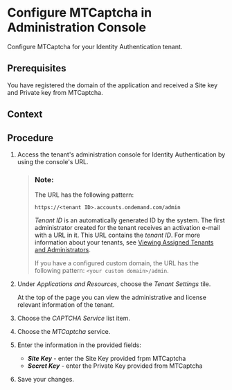 <!-- loio261d3674357d4485b9bfcdb1fabc122c -->

# Configure MTCaptcha in Administration Console

Configure MTCaptcha for your Identity Authentication tenant.



<a name="loio261d3674357d4485b9bfcdb1fabc122c__prereq_xhh_ndh_gcb"/>

## Prerequisites

You have registered the domain of the application and received a Site key and Private key from MTCaptcha.



<a name="loio261d3674357d4485b9bfcdb1fabc122c__context_jks_knf_hnb"/>

## Context



<a name="loio261d3674357d4485b9bfcdb1fabc122c__steps_nyg_xdh_gcb"/>

## Procedure

1.  Access the tenant's administration console for Identity Authentication by using the console's URL.

    > ### Note:  
    > The URL has the following pattern:
    > 
    > `https://<tenant ID>.accounts.ondemand.com/admin`
    > 
    > *Tenant ID* is an automatically generated ID by the system. The first administrator created for the tenant receives an activation e-mail with a URL in it. This URL contains the *tenant ID*. For more information about your tenants, see [Viewing Assigned Tenants and Administrators](../viewing-assigned-tenants-and-administrators-f56e6f2.md).
    > 
    > If you have a configured custom domain, the URL has the following pattern: `<your custom domain>/admin`.

2.  Under *Applications and Resources*, choose the *Tenant Settings* tile.

    At the top of the page you can view the administrative and license relevant information of the tenant.

3.  Choose the *CAPTCHA Service* list item.

4.  Choose the *MTCaptcha* service.

5.  Enter the information in the provided fields:

    -   ***Site Key*** - enter the Site Key provided frpm MTCaptcha
    -   ***Secret Key*** - enter the Private Key provided from MTCaptcha

6.  Save your changes.


